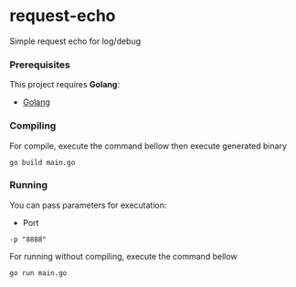 # request-echo
Simple request echo for log/debug

### Prerequisites
This project requires **Golang**:

- [Golang](https://golang.org/)

### Compiling
For compile, execute the command bellow then execute generated binary
```
go build main.go
```

### Running
You can pass parameters for executation:
* Port
```
-p "8888"
```

For running without compiling, execute the command bellow
```
go run main.go
```
